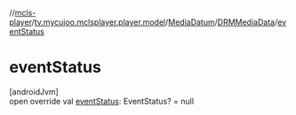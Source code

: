 //[mcls-player](../../../../index.md)/[tv.mycujoo.mclsplayer.player.model](../../index.md)/[MediaDatum](../index.md)/[DRMMediaData](index.md)/[eventStatus](event-status.md)

# eventStatus

[androidJvm]\
open override val [eventStatus](event-status.md): EventStatus? = null
